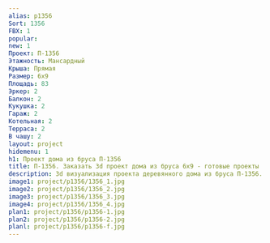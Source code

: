 ```yaml
---
alias: p1356
Sort: 1356
FBX: 1
popular: 
new: 1
Проект: П-1356
Этажность: Мансардный
Крыша: Прямая
Размер: 6х9
Площадь: 83
Эркер: 2
Балкон: 2
Кукушка: 2
Гараж: 2
Котельная: 2
Терраса: 2
В чашу: 2
layout: project
hidemenu: 1
h1: Проект дома из бруса П-1356
title: П-1356. Заказать 3d проект дома из бруса 6х9 - готовые проекты
description: 3d визуализация проекта деревянного дома из бруса П-1356. Площадь 83 м2, размер 6х9. Вы можете внести любые изменения в проект.
image1: project/p1356/1356_1.jpg
image2: project/p1356/1356_2.jpg
image3: project/p1356/1356_3.jpg
image4: project/p1356/1356_4.jpg
plan1: project/p1356/p1356-1.jpg
plan2: project/p1356/p1356-2.jpg
planl: project/p1356/p1356-f.jpg
---
```

